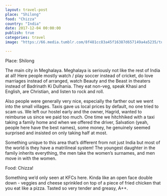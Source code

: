 ```yaml
---
layout: travel-post
place: "Shilong"
food: "Chizza"
country: "India"
date: 2017-12-04 00:00:00
publish: true
categories: travel
image: "https://66.media.tumblr.com/8f481cc83a45f16387d657149a4a5235/tumblr_p0u351vNQ61wkhtd7o1_1280.jpg"

---
```


Place: Shilong

The main city in Meghalaya. Meghalaya is seriously not like the rest of India at all! Here people mostly watch / play soccer instead of cricket, do love marriages instead of arranged, watch Beauty and the Beast in theaters instead of Badrinath Ki Dulhania. They eat non-veg, speak Khasi and English, are Christian, and listen to rock and roll.

Also people were generally very nice, especially the farther out we went into the small villages. Taxis gave us local prices by default, no one tried to scam us. We left our hostel early and the owner, Hagrid, wanted to reimburse us since we paid too much. One time we hitchhiked with a taxi taking a family home and when we offered the driver, Salvation (yeah, people here have the best names), some money, he genuinely seemed surprised and insisted on only taking half at most.

Something unique to this area that’s different from not just India but most of the world is they have a matrilineal system! The youngest daughter in the family inherits everything, the men take the women’s surnames, and men move in with the women.

Food: Chizza!

Something we’d only seen at KFCs here. Kinda like an open face double down - veggies and cheese sprinkled on top of a piece of fried chicken that you eat like a pizza. Tasted so very tender and greasy, A++.
